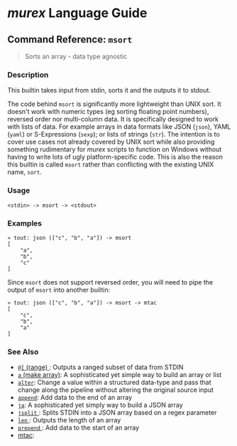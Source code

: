# _murex_ Language Guide

## Command Reference: `msort` 

> Sorts an array - data type agnostic

### Description

This builtin takes input from stdin, sorts it and the outputs it to stdout. 

The code behind `msort` is significantly more lightweight than UNIX sort.
It doesn't work with numeric types (eg sorting floating point numbers),
reversed order nor multi-column data. It is specifically designed to work
with lists of data. For example arrays in data formats like JSON (`json`),
YAML (`yaml`) or S-Expressions (`sexp`); or lists of strings (`str`). The
intention is to cover use cases not already covered by UNIX sort while also
providing something rudimentary for _murex_ scripts to function on Windows
without having to write lots of ugly platform-specific code. This is also
the reason this builtin is called `msort` rather than conflicting with the
existing UNIX name, `sort`.

### Usage

    <stdin> -> msort -> <stdout>

### Examples

    » tout: json (["c", "b", "a"]) -> msort   
    [
        "a",
        "b",
        "c"
    ]
    
Since `msort` does not support reversed order, you will need to pipe the
output of `msort` into another builtin:

    » tout: json (["c", "b", "a"]) -> msort -> mtac 
    [
        "c",
        "b",
        "a"
    ]

### See Also

* [`@[` (range) ](../commands/range.md):
  Outputs a ranged subset of data from STDIN
* [`a` (make array)](../commands/a.md):
  A sophisticated yet simple way to build an array or list
* [`alter`](../commands/alter.md):
  Change a value within a structured data-type and pass that change along the pipeline without altering the original source input
* [`append`](../commands/append.md):
  Add data to the end of an array
* [`ja`](../commands/ja.md):
  A sophisticated yet simply way to build a JSON array
* [`jsplit` ](../commands/jsplit.md):
  Splits STDIN into a JSON array based on a regex parameter
* [`len` ](../commands/len.md):
  Outputs the length of an array
* [`prepend` ](../commands/prepend.md):
  Add data to the start of an array
* [mtac](../commands/mtac.md):
  